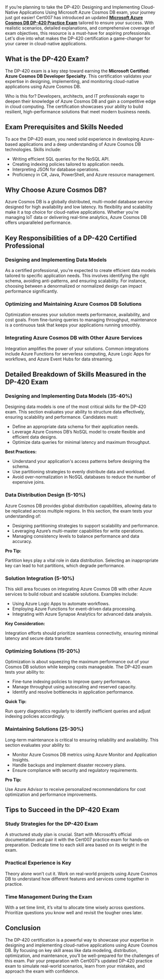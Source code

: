 <p>If you&rsquo;re planning to take the DP-420: Designing and Implementing Cloud-Native Applications Using Microsoft Azure Cosmos DB exam, your journey just got easier! Cert007 has introduced an updated <a href="https://www.cert007.com/exam/dp-420/"><strong>Microsoft Azure Cosmos DB DP-420 Practice Exam</strong></a> tailored to ensure your success. With realistic scenarios, detailed explanations, and comprehensive coverage of exam objectives, this resource is a must-have for aspiring professionals. Let&#39;s dive into what makes the DP-420 certification a game-changer for your career in cloud-native applications.</p>

<h2><strong>What is the DP-420 Exam?</strong></h2>

<p>The DP-420 exam is a key step toward earning the <strong>Microsoft Certified: Azure Cosmos DB Developer Specialty</strong>. This certification validates your expertise in designing, implementing, and monitoring cloud-native applications using Azure Cosmos DB.</p>

<p>Who is this for? Developers, architects, and IT professionals eager to deepen their knowledge of Azure Cosmos DB and gain a competitive edge in cloud computing. The certification showcases your ability to build resilient, high-performance solutions that meet modern business needs.</p>

<h2><strong>Exam Prerequisites and Skills Needed</strong></h2>

<p>To ace the DP-420 exam, you need solid experience in developing Azure-based applications and a deep understanding of Azure Cosmos DB technologies. Skills include:</p>

<ul>
	<li>Writing efficient SQL queries for the NoSQL API.</li>
	<li>Creating indexing policies tailored to application needs.</li>
	<li>Interpreting JSON for database operations.</li>
	<li>Proficiency in C#, Java, PowerShell, and Azure resource management.</li>
</ul>

<h2><strong>Why Choose Azure Cosmos DB?</strong></h2>

<p>Azure Cosmos DB is a globally distributed, multi-model database service designed for high availability and low latency. Its flexibility and scalability make it a top choice for cloud-native applications. Whether you&#39;re managing IoT data or delivering real-time analytics, Azure Cosmos DB offers unparalleled performance.</p>

<h2><strong>Key Responsibilities of a DP-420 Certified Professional</strong></h2>

<h3><strong>Designing and Implementing Data Models</strong></h3>

<p>As a certified professional, you&rsquo;re expected to create efficient data models tailored to specific application needs. This involves identifying the right schema, avoiding anti-patterns, and ensuring scalability. For instance, choosing between a denormalized or normalized design can impact performance significantly.</p>

<h3><strong>Optimizing and Maintaining Azure Cosmos DB Solutions</strong></h3>

<p>Optimization ensures your solution meets performance, availability, and cost goals. From fine-tuning queries to managing throughput, maintenance is a continuous task that keeps your applications running smoothly.</p>

<h3><strong>Integrating Azure Cosmos DB with Other Azure Services</strong></h3>

<p>Integration amplifies the power of your solutions. Common integrations include Azure Functions for serverless computing, Azure Logic Apps for workflows, and Azure Event Hubs for data streaming.</p>

<h2><strong>Detailed Breakdown of Skills Measured in the DP-420 Exam</strong></h2>

<h3><strong>Designing and Implementing Data Models (35-40%)</strong></h3>

<p>Designing data models is one of the most critical skills for the DP-420 exam. This section evaluates your ability to structure data effectively, ensuring scalability and performance. Candidates must:</p>

<ul>
	<li>Define an appropriate data schema for their application needs.</li>
	<li>Leverage Azure Cosmos DB&rsquo;s NoSQL model to create flexible and efficient data designs.</li>
	<li>Optimize data queries for minimal latency and maximum throughput.</li>
</ul>

<p><strong>Best Practices:</strong></p>

<ul>
	<li>Understand your application&#39;s access patterns before designing the schema.</li>
	<li>Use partitioning strategies to evenly distribute data and workload.</li>
	<li>Avoid over-normalization in NoSQL databases to reduce the number of expensive joins.</li>
</ul>

<h3><strong>Data Distribution Design (5-10%)</strong></h3>

<p>Azure Cosmos DB provides global distribution capabilities, allowing data to be replicated across multiple regions. In this section, the exam tests your understanding of:</p>

<ul>
	<li>Designing partitioning strategies to support scalability and performance.</li>
	<li>Leveraging Azure&rsquo;s multi-master capabilities for write operations.</li>
	<li>Managing consistency levels to balance performance and data accuracy.</li>
</ul>

<p><strong>Pro Tip:</strong></p>

<p>Partition keys play a vital role in data distribution. Selecting an inappropriate key can lead to hot partitions, which degrade performance.</p>

<h3><strong>Solution Integration (5-10%)</strong></h3>

<p>This skill area focuses on integrating Azure Cosmos DB with other Azure services to build robust and scalable solutions. Examples include:</p>

<ul>
	<li>Using Azure Logic Apps to automate workflows.</li>
	<li>Employing Azure Functions for event-driven data processing.</li>
	<li>Integrating with Azure Synapse Analytics for advanced data analysis.</li>
</ul>

<p><strong>Key Consideration:</strong></p>

<p>Integration efforts should prioritize seamless connectivity, ensuring minimal latency and secure data transfer.</p>

<h3><strong>Optimizing Solutions (15-20%)</strong></h3>

<p>Optimization is about squeezing the maximum performance out of your Cosmos DB solution while keeping costs manageable. The DP-420 exam tests your ability to:</p>

<ul>
	<li>Fine-tune indexing policies to improve query performance.</li>
	<li>Manage throughput using autoscaling and reserved capacity.</li>
	<li>Identify and resolve bottlenecks in application performance.</li>
</ul>

<p><strong>Quick Tip:</strong></p>

<p>Run query diagnostics regularly to identify inefficient queries and adjust indexing policies accordingly.</p>

<h3><strong>Maintaining Solutions (25-30%)</strong></h3>

<p>Long-term maintenance is critical to ensuring reliability and availability. This section evaluates your ability to:</p>

<ul>
	<li>Monitor Azure Cosmos DB metrics using Azure Monitor and Application Insights.</li>
	<li>Handle backups and implement disaster recovery plans.</li>
	<li>Ensure compliance with security and regulatory requirements.</li>
</ul>

<p><strong>Pro Tip:</strong></p>

<p>Use Azure Advisor to receive personalized recommendations for cost optimization and performance improvements.</p>

<h2><strong>Tips to Succeed in the DP-420 Exam</strong></h2>

<h3><strong>Study Strategies for the DP-420 Exam</strong></h3>

<p>A structured study plan is crucial. Start with Microsoft&rsquo;s official documentation and pair it with the Cert007 practice exam for hands-on preparation. Dedicate time to each skill area based on its weight in the exam.</p>

<h3><strong>Practical Experience is Key</strong></h3>

<p>Theory alone won&rsquo;t cut it. Work on real-world projects using Azure Cosmos DB to understand how different features and services come together in practice.</p>

<h3><strong>Time Management During the Exam</strong></h3>

<p>With a set time limit, it&rsquo;s vital to allocate time wisely across questions. Prioritize questions you know well and revisit the tougher ones later.</p>

<h2><strong>Conclusion</strong></h2>

<p>The DP-420 certification is a powerful way to showcase your expertise in designing and implementing cloud-native applications using Azure Cosmos DB. By focusing on key skill areas like data modeling, distribution, optimization, and maintenance, you&rsquo;ll be well-prepared for the challenges of this exam. Pair your preparation with Cert007&rsquo;s updated DP-420 practice exam to simulate real-world scenarios, learn from your mistakes, and approach the exam with confidence.</p>

<p><!-- notionvc: 41799715-39f1-4c14-b413-7e0405b053c4 --></p>

